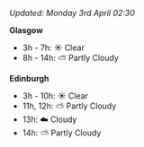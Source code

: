 *Updated: Monday 3rd April 02:30*

**Glasgow**

* 3h - 7h: :sunny: Clear
* 8h - 14h: :partly_sunny: Partly Cloudy

**Edinburgh**

* 3h - 10h: :sunny: Clear
* 11h, 12h: :partly_sunny: Partly Cloudy
* 13h: :cloud: Cloudy
* 14h: :partly_sunny: Partly Cloudy
